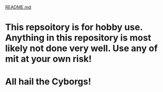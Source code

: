 [README.md](https://github.com/user-attachments/files/22364973/README.md)
# This repsoitory is for hobby use. Anything in this repository is most likely not done very well. Use any of mit at your own risk!

# All hail the Cyborgs!
